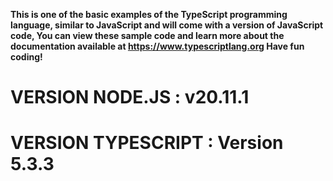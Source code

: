 **This is one of the basic examples of the TypeScript programming language, similar to JavaScript and will come with a version of JavaScript code, You can view these sample code and learn more about the documentation available at https://www.typescriptlang.org Have fun coding!**
# VERSION NODE.JS : v20.11.1
# VERSION TYPESCRIPT : Version 5.3.3
